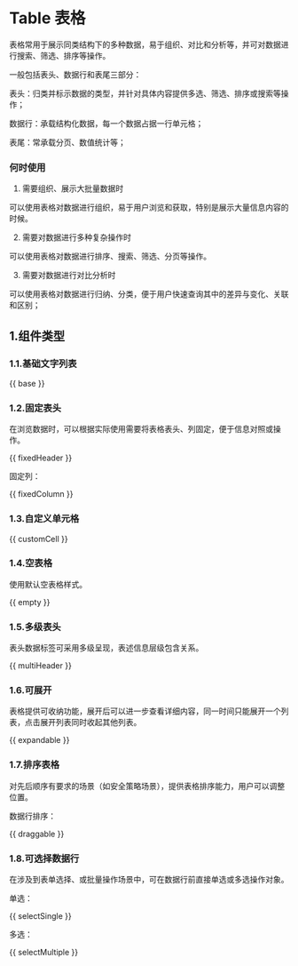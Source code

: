 # Table 表格

表格常用于展示同类结构下的多种数据，易于组织、对比和分析等，并可对数据进行搜索、筛选、排序等操作。

一般包括表头、数据行和表尾三部分：<br>

表头：归类并标示数据的类型，并针对具体内容提供多选、筛选、排序或搜索等操作；

数据行：承载结构化数据，每一个数据占据一行单元格；

表尾：常承载分页、数值统计等；


### 何时使用

1. 需要组织、展示大批量数据时

可以使用表格对数据进行组织，易于用户浏览和获取，特别是展示大量信息内容的时候。

2. 需要对数据进行多种复杂操作时

可以使用表格对数据进行排序、搜索、筛选、分页等操作。

3. 需要对数据进行对比分析时

可以使用表格对数据进行归纳、分类，便于用户快速查询其中的差异与变化、关联和区别；

## 1.组件类型

### 1.1.基础文字列表

{{ base }}

### 1.2.固定表头

在浏览数据时，可以根据实际使用需要将表格表头、列固定，便于信息对照或操作。

{{ fixedHeader }}

固定列：

{{ fixedColumn }}

### 1.3.自定义单元格

{{ customCell }}

### 1.4.空表格

使用默认空表格样式。

{{ empty }}

### 1.5.多级表头

表头数据标签可采用多级呈现，表述信息层级包含关系。

{{ multiHeader }}

### 1.6.可展开

表格提供可收纳功能，展开后可以进一步查看详细内容，同一时间只能展开一个列表，点击展开列表同时收起其他列表。

{{ expandable }}

### 1.7.排序表格
对先后顺序有要求的场景（如安全策略场景），提供表格排序能力，用户可以调整位置。

数据行排序：

{{ draggable }}

### 1.8.可选择数据行

在涉及到表单选择、或批量操作场景中，可在数据行前直接单选或多选操作对象。

单选：

{{ selectSingle }}

多选：

{{ selectMultiple }}

